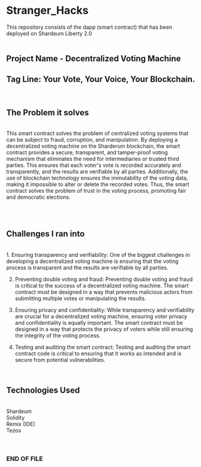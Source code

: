 # Stranger_Hacks

This repository consists of the dapp (smart contract) that has been deployed on Shardeum Liberty 2.0 <br><br>

<h2>Project Name - Decentralized Voting Machine</h2>

<h2>Tag Line: Your Vote, Your Voice, Your Blockchain.</h2><br>

<h2>The Problem it solves</h2><br>
This smart contract solves the problem of centralized voting systems that can be subject to fraud, corruption, and manipulation. By deploying a decentralized voting machine on the Sharderum blockchain, the smart contract provides a secure, transparent, and tamper-proof voting mechanism that eliminates the need for intermediaries or trusted third parties. This ensures that each voter's vote is recorded accurately and transparently, and the results are verifiable by all parties. Additionally, the use of blockchain technology ensures the immutability of the voting data, making it impossible to alter or delete the recorded votes. Thus, the smart contract solves the problem of trust in the voting process, promoting fair and democratic elections.

<br><br>

<h2>Challenges I ran into</h2><br>
 1. Ensuring transparency and verifiability: One of the biggest challenges in developing a decentralized voting machine is ensuring that the voting process is transparent and the results are verifiable by all parties. 

2. Preventing double voting and fraud: Preventing double voting and fraud is critical to the success of a decentralized voting machine. The smart contract must be designed in a way that prevents malicious actors from submitting multiple votes or manipulating the results. 

3. Ensuring privacy and confidentiality: While transparency and verifiability are crucial for a decentralized voting machine, ensuring voter privacy and confidentiality is equally important. The smart contract must be designed in a way that protects the privacy of voters while still ensuring the integrity of the voting process.

4. Testing and auditing the smart contract: Testing and auditing the smart contract code is critical to ensuring that it works as intended and is secure from potential vulnerabilities.

<br>

<h2>Technologies Used</h2><br>
Shardeum <br>
Solidity <br>
Remix (IDE) <br>
Tezos <br><br><br>



<h3>END OF FILE</h3>
